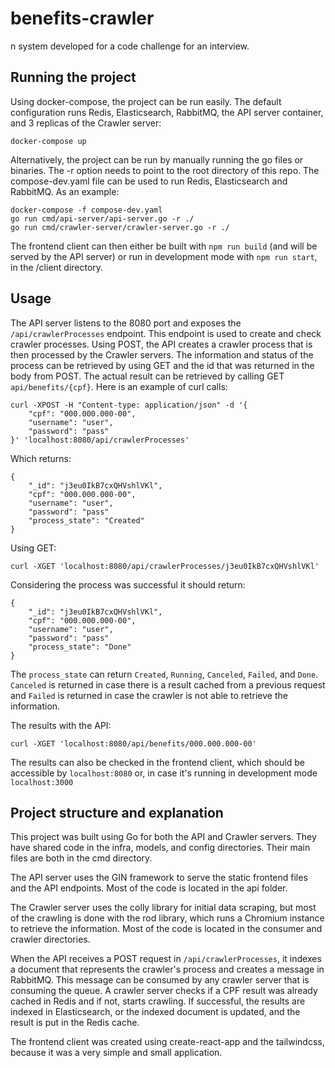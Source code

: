 # benefits-crawler
n system developed for a code challenge for an interview.

## Running the project
Using docker-compose, the project can be run easily. The default configuration runs Redis, Elasticsearch, RabbitMQ, the API server container, and 3 replicas of the Crawler server:
```
docker-compose up
```

Alternatively, the project can be run by manually running the go files or binaries. The -r option needs to point to the root directory of this repo. The compose-dev.yaml file can be used to run Redis, Elasticsearch and RabbitMQ. As an example:
```
docker-compose -f compose-dev.yaml
go run cmd/api-server/api-server.go -r ./
go run cmd/crawler-server/crawler-server.go -r ./
```
The frontend client can then either be built with `npm run build` (and will be served by the API server) or run in development mode with `npm run start`, in the /client directory.

## Usage
The API server listens to the 8080 port and exposes the `/api/crawlerProcesses` endpoint. This endpoint is used to create and check crawler processes. Using POST, the API creates a crawler process that is then processed by the Crawler servers. The information and status of the process can be retrieved by using GET and the id that was returned in the body from POST. The actual result can be retrieved by calling GET `api/benefits/{cpf}`. Here is an example of curl calls:
```
curl -XPOST -H "Content-type: application/json" -d '{
    "cpf": "000.000.000-00",
    "username": "user",
    "password": "pass"
}' 'localhost:8080/api/crawlerProcesses'
```
Which returns:
```
{
    "_id": "j3eu0IkB7cxQHVshlVKl",
    "cpf": "000.000.000-00",
    "username": "user",
    "password": "pass"
    "process_state": "Created"
}
```

Using GET:
```
curl -XGET 'localhost:8080/api/crawlerProcesses/j3eu0IkB7cxQHVshlVKl'
```
Considering the process was successful it should return:
```
{
    "_id": "j3eu0IkB7cxQHVshlVKl",
    "cpf": "000.000.000-00",
    "username": "user",
    "password": "pass"
    "process_state": "Done"
}
```
The `process_state` can return `Created`, `Running`, `Canceled`, `Failed`, and `Done`. `Canceled` is returned in case there is a result cached from a previous request and `Failed` is returned in case the crawler is not able to retrieve the information.

The results with the API:
```
curl -XGET 'localhost:8080/api/benefits/000.000.000-00'
```
The results can also be checked in the frontend client, which should be accessible by `localhost:8080` or, in case it's running in development mode `localhost:3000`

## Project structure and explanation
This project was built using Go for both the API and Crawler servers. They have shared code in the infra, models, and config directories. Their main files are both in the cmd directory.

The API server uses the GIN framework to serve the static frontend files and the API endpoints. Most of the code is located in the api folder.

The Crawler server uses the colly library for initial data scraping, but most of the crawling is done with the rod library, which runs a Chromium instance to retrieve the information. Most of the code is located in the consumer and crawler directories.

When the API receives a POST request in `/api/crawlerProcesses`, it indexes a document that represents the crawler's process and creates a message in RabbitMQ. This message can be consumed by any crawler server that is consuming the queue. A crawler server checks if a CPF result was already cached in Redis and if not, starts crawling. If successful, the results are indexed in Elasticsearch, or the indexed document is updated, and the result is put in the Redis cache.

The frontend client was created using create-react-app and the tailwindcss, because it was a very simple and small application.
